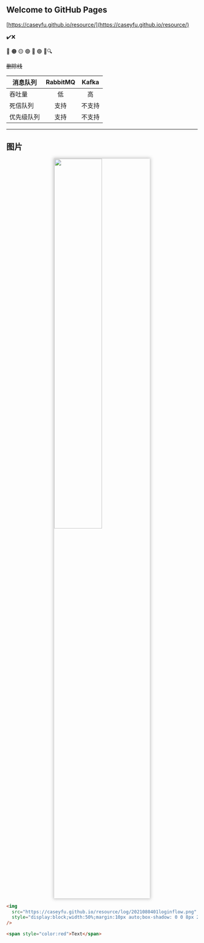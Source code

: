 ## Welcome to GitHub Pages

[https://caseyfu.github.io/resource/](https://caseyfu.github.io/resource/)

✔️❌

🔴 🟠 🟡 🟢 🔵 🟣
🚩🔍

~~删除线~~

| 消息队列   | RabbitMQ | Kafka  |
| ---------- | :------: | :----: |
| 吞吐量     |    低    |   高   |
| 死信队列   |   支持   | 不支持 |
| 优先级队列 |   支持   | 不支持 |

---

## 图片

<img src="https://caseyfu.github.io/resource/log/2021080401loginflow.png"  style="display:block;width:50%;margin:10px auto;box-shadow: 0 0 8px 2px rgba(180, 180, 180, 0.8);" />

```html
<img
  src="https://caseyfu.github.io/resource/log/2021080401loginflow.png"
  style="display:block;width:50%;margin:10px auto;box-shadow: 0 0 8px 2px rgba(180, 180, 180, 0.8);"
/>

<span style="color:red">Text</span>
```

```

```
